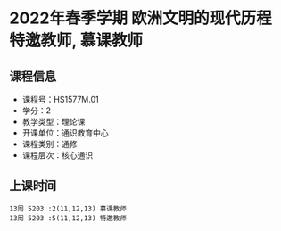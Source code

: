 # 2022年春季学期 欧洲文明的现代历程 特邀教师, 慕课教师






## 课程信息

- 课程号：HS1577M.01
- 学分：2
- 教学类型：理论课
- 开课单位：通识教育中心
- 课程类别：通修
- 课程层次：核心通识

## 上课时间

```
13周 5203 :2(11,12,13) 慕课教师
13周 5203 :5(11,12,13) 特邀教师
```

